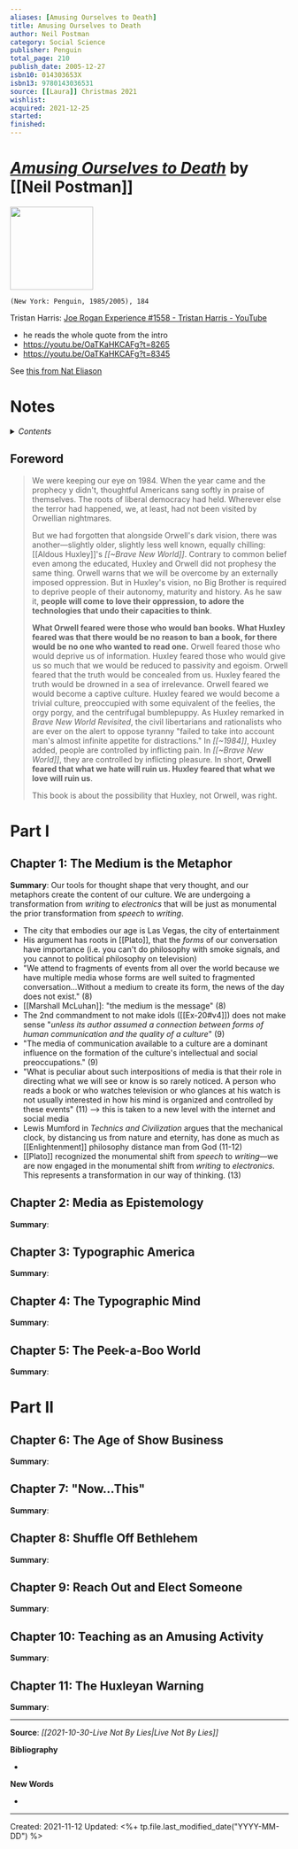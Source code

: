 ```yaml
---
aliases: [Amusing Ourselves to Death]
title: Amusing Ourselves to Death
author: Neil Postman
category: Social Science
publisher: Penguin
total_page: 210
publish_date: 2005-12-27
isbn10: 014303653X
isbn13: 9780143036531
source: [[Laura]] Christmas 2021
wishlist: 
acquired: 2021-12-25
started: 
finished: 
---
```

# [*Amusing Ourselves to Death*](https://www.penguinrandomhouse.com/books/297276/amusing-ourselves-to-death-by-neil-postman/) by [[Neil Postman]]

<img src="https://images1.penguinrandomhouse.com/cover/9780143036531" width=150>

`(New York: Penguin, 1985/2005), 184`



Tristan Harris: [Joe Rogan Experience #1558 - Tristan Harris - YouTube](https://www.youtube.com/watch?v=OaTKaHKCAFg&t=3808s&ab_channel=PowerfulJRE)
- he reads the whole quote from the intro
- https://youtu.be/OaTKaHKCAFg?t=8265
- https://youtu.be/OaTKaHKCAFg?t=8345

See [this from Nat Eliason](https://www.nateliason.com/notes/amusing-death-neil-postman)


# Notes

<details>
 <summary><i>Contents</i></summary>
<!-- MarkdownTOC autolink="true" -->

<!-- /MarkdownTOC -->
</details>

## Foreword
>We were keeping our eye on 1984. When the year came and the prophecy y didn't, thoughtful Americans sang softly in praise of themselves. The roots of liberal democracy had held. Wherever else the terror had happened, we, at least, had not been visited by Orwellian nightmares.
>
>But we had forgotten that alongside Orwell's dark vision, there was another—slightly older, slightly less well known, equally chilling: [[Aldous Huxley]]'s *[[~Brave New World]]*. Contrary to common belief even among the educated, Huxley and Orwell did not prophesy the same thing. Orwell warns that we will be overcome by an externally imposed oppression. But in Huxley's vision, no Big Brother is required to deprive people of their autonomy, maturity and history. As he saw it, **people will come to love their oppression, to adore the technologies that undo their capacities to think**.
>    
>**What Orwell feared were those who would ban books. What Huxley feared was that there would be no reason to ban a book, for there would be no one who wanted to read one.** Orwell feared those who would deprive us of information. Huxley feared those who would give us so much that we would be reduced to passivity and egoism. Orwell feared that the truth would be concealed from us. Huxley feared the truth would be drowned in a sea of irrelevance. Orwell feared we would become a captive culture. Huxley feared we would become a trivial culture, preoccupied with some equivalent of the feelies, the orgy porgy, and the centrifugal bumblepuppy. As Huxley remarked in *Brave New World Revisited*, the civil libertarians and rationalists who are ever on the alert to oppose tyranny "failed to take into account man's almost infinite appetite for distractions." In *[[~1984]]*, Huxley added, people are controlled by inflicting pain. In *[[~Brave New World]]*, they are controlled by inflicting pleasure. In short, **Orwell feared that what we hate will ruin us. Huxley feared that what we love will ruin us**.
>    
> This book is about the possibility that Huxley, not Orwell, was right.

# Part I
## Chapter 1: The Medium is the Metaphor
**Summary**: Our tools for thought shape that very thought, and our metaphors create the content of our culture. We are undergoing a transformation from *writing* to *electronics* that will be just as monumental the prior transformation from *speech* to *writing*. 
- The city that embodies our age is Las Vegas, the city of entertainment
- His argument has roots in [[Plato]], that the *forms* of our conversation have importance (i.e. you can't do philosophy with smoke signals, and you cannot to political philosophy on television)
- "We attend to fragments of events from all over the world because we have multiple media whose forms are well suited to fragmented conversation...Without a medium to create its form, the news of the day does not exist." (8)
- [[Marshall McLuhan]]: "the medium is the message" (8)
- The 2nd commandment to not make idols ([[Ex-20#v4]]) does not make sense "*unless its author assumed a connection between forms of human communication and the quality of a culture*" (9)
- "The media of communication available to a culture are a dominant influence on the formation of the culture's intellectual and social preoccupations." (9)
- "What is peculiar about such interpositions of media is that their role in directing what we will see or know is so rarely noticed. A person who reads a book or who watches television or who glances at his watch is not usually interested in how his mind is organized and controlled by these events" (11) --> this is taken to a new level with the internet and social media
- Lewis Mumford in *Technics and Civilization* argues that the mechanical clock, by distancing us from nature and eternity, has done as much as [[Enlightenment]] philosophy distance man from God (11-12)
- [[Plato]] recognized the monumental shift from *speech* to *writing*—we are now engaged in the monumental shift from *writing* to *electronics*. This represents a transformation in our way of thinking. (13)


## Chapter 2: Media as Epistemology
**Summary**: 



## Chapter 3: Typographic America
**Summary**: 



## Chapter 4: The Typographic Mind
**Summary**: 



## Chapter 5: The Peek-a-Boo World
**Summary**: 


# Part II
## Chapter 6: The Age of Show Business
**Summary**: 



## Chapter 7: "Now...This"
**Summary**: 



## Chapter 8: Shuffle Off Bethlehem
**Summary**: 



## Chapter 9: Reach Out and Elect Someone
**Summary**: 



## Chapter 10: Teaching as an Amusing Activity
**Summary**: 



## Chapter 11: The Huxleyan Warning
**Summary**: 



--- 
**Source**: *[[2021-10-30-Live Not By Lies|Live Not By Lies]]*

**Bibliography**

- 

**New Words**

- 

---
Created: 2021-11-12
Updated: <%+ tp.file.last_modified_date("YYYY-MM-DD") %>

